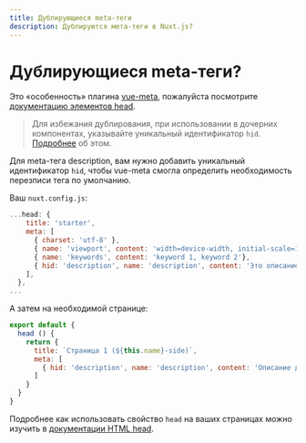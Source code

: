 ```yaml
---
title: Дублирующиеся meta-теги
description: Дублируются мета-теги в Nuxt.js?
---
```


# Дублирующиеся meta-теги?

Это «особенность» плагина [vue-meta](https://github.com/declandewet/vue-meta), пожалуйста посмотрите [документацию элементов head](/guide/views#html-head).

> Для избежания дублирования, при использовании в дочерних компонентах, указывайте уникальный идентификатор `hid`. [Подробнее](https://github.com/declandewet/vue-meta#lists-of-tags) об этом.

Для meta-тега description, вам нужно добавить уникальный идентификатор `hid`, чтобы vue-meta смогла определить необходимость перезписи тега по умолчанию.

Ваш `nuxt.config.js`:

```js
...head: {
    title: 'starter',
    meta: [
      { charset: 'utf-8' },
      { name: 'viewport', content: 'width=device-width, initial-scale=1' },
      { name: 'keywords', content: 'keyword 1, keyword 2'},
      { hid: 'description', name: 'description', content: 'Это описание для страниц по умолчанию.'}
    ],
  },
...
```

А затем на необходимой странице:

```js
export default {
  head () {
    return {
      title: `Страница 1 (${this.name}-side)`,
      meta: [
        { hid: 'description', name: 'description', content: 'Описание для Страницы 1' }
      ]
    }
  }
}
```

Подробнее как использовать свойство `head` на ваших страницах можно изучить в [документации HTML head](/guide/views#html-head).
